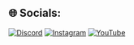 ## 🌐 Socials:
[![Discord](https://img.shields.io/badge/Discord-%237289DA.svg?logo=discord&logoColor=white)](https://discord.gg/https://discord.gg/CFs7tmhR) [![Instagram](https://img.shields.io/badge/Instagram-%23E4405F.svg?logo=Instagram&logoColor=white)](https://instagram.com/aguita_frexa) [![YouTube](https://img.shields.io/badge/YouTube-%23FF0000.svg?logo=YouTube&logoColor=white)](https://youtube.com/@@アグイタちゃん) 
